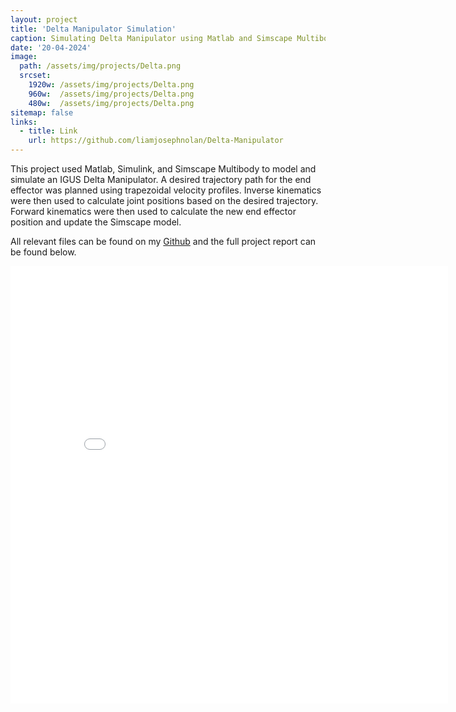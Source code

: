 ```yaml
---
layout: project
title: 'Delta Manipulator Simulation'
caption: Simulating Delta Manipulator using Matlab and Simscape Multibody
date: '20-04-2024'
image: 
  path: /assets/img/projects/Delta.png
  srcset: 
    1920w: /assets/img/projects/Delta.png
    960w:  /assets/img/projects/Delta.png
    480w:  /assets/img/projects/Delta.png
sitemap: false
links:
  - title: Link
    url: https://github.com/liamjosephnolan/Delta-Manipulator
---
```

This project used Matlab, Simulink, and Simscape Multibody to model and simulate an IGUS Delta Manipulator. A desired trajectory path for the end effector was planned using trapezoidal velocity profiles. Inverse kinematics were then used to calculate joint positions based on the desired trajectory. Forward kinematics were then used to calculate the new end effector position and update the Simscape model. 

All relevant files can be found on my [Github](https://github.com/liamjosephnolan/Delta-Manipulator) and the full project report can be found below.

<html lang="en">
<head>
    <meta charset="UTF-8">
    <meta name="viewport" content="width=device-width, initial-scale=1.0">
    <title>PDF Embed</title>
    <style>
        /* Hide the PDF on screens smaller than 768px (standard tablet size) */
        @media screen and (max-width: 768px) {
            #pdf-embed {
                display: none;
            }
        }
    </style>
</head>
<body>
    <embed id="pdf-embed" src="/assets/img/projects/Liam_Nolan_Delta_Manipulator.pdf" type="application/pdf" width="700px" height="700px"/>
</body>
</html>


